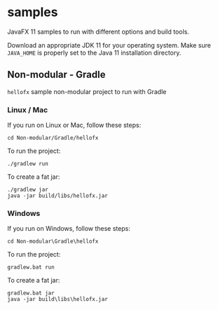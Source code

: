 # samples

JavaFX 11 samples to run with different options and build tools.

Download an appropriate JDK 11 for your operating system. Make sure `JAVA_HOME` 
is properly set to the Java 11 installation directory. 

## Non-modular - Gradle

`hellofx` sample non-modular project to run with Gradle

### Linux / Mac

If you run on Linux or Mac, follow these steps:

    cd Non-modular/Gradle/hellofx
    
To run the project:
    
    ./gradlew run

To create a fat jar:

    ./gradlew jar
    java -jar build/libs/hellofx.jar


### Windows

If you run on Windows, follow these steps:

    cd Non-modular\Gradle\hellofx

To run the project:
    
    gradlew.bat run

To create a fat jar:

    gradlew.bat jar
    java -jar build\libs\hellofx.jar

